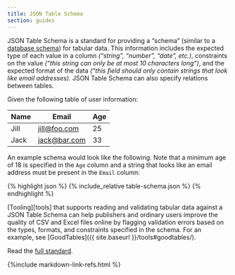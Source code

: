 ```yaml
---
title: JSON Table Schema
section: guides
---
```


JSON Table Schema is a standard for providing a “schema” (similar to a [database schema](https://en.wikipedia.org/wiki/Database_schema)) for tabular data.  This information includes the expected type of each value in a column *(“string”, “number”, “date”, etc.)*, constraints on the value *(“this string can only be at most 10 characters long”)*, and the expected format of the data *(“this field should only contain strings that look like email addresses)*.  JSON Table Schema can also specify relations between tables.

Given the following table of user information:

| Name | Email        | Age |
|------|--------------|-----|
| Jill | jill@foo.com |  25 |
| Jack | jack@bar.com |  33 |

An example schema would look like the following.  Note that a minimum age of 18 is specified in the `Age` column and a string that looks like an email address must be present in the `Email` column:


{% highlight json %}
{% include_relative table-schema.json %}
{% endhighlight %}
   
[Tooling][tools] that supports reading and validating tabular data against a JSON Table Schema can help publishers and ordinary users improve the quality of CSV and Excel files online by flagging validation errors based on the types, formats, and constraints specified in the schema.  For an example, see [GoodTables]({{ site.baseurl }}/tools#goodtables/).

Read the [full standard](http://specs.dataatwork.org/json-table-schema/).

{%include markdown-link-refs.html %}

